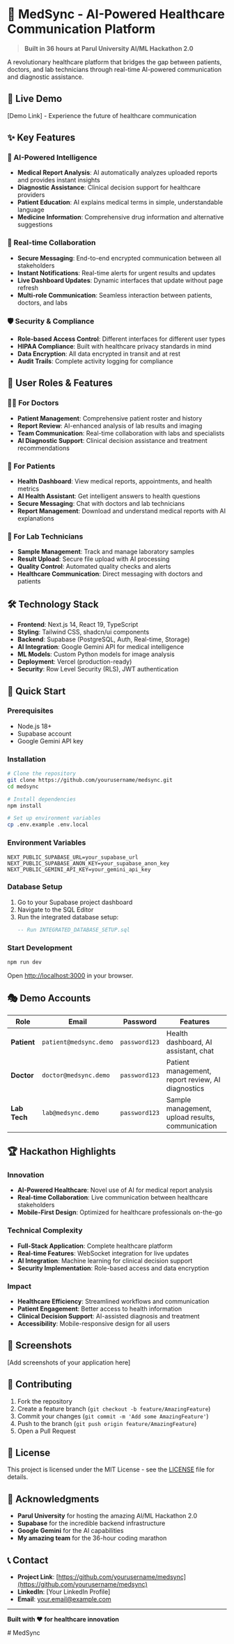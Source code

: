 # 🏥 MedSync - AI-Powered Healthcare Communication Platform

> **Built in 36 hours at Parul University AI/ML Hackathon 2.0**

A revolutionary healthcare platform that bridges the gap between patients, doctors, and lab technicians through real-time AI-powered communication and diagnostic assistance.

## 🚀 Live Demo
[Demo Link] - Experience the future of healthcare communication

## ✨ Key Features

### 🤖 AI-Powered Intelligence
- **Medical Report Analysis**: AI automatically analyzes uploaded reports and provides instant insights
- **Diagnostic Assistance**: Clinical decision support for healthcare providers
- **Patient Education**: AI explains medical terms in simple, understandable language
- **Medicine Information**: Comprehensive drug information and alternative suggestions

### 🔄 Real-time Collaboration
- **Secure Messaging**: End-to-end encrypted communication between all stakeholders
- **Instant Notifications**: Real-time alerts for urgent results and updates
- **Live Dashboard Updates**: Dynamic interfaces that update without page refresh
- **Multi-role Communication**: Seamless interaction between patients, doctors, and labs

### 🛡️ Security & Compliance
- **Role-based Access Control**: Different interfaces for different user types
- **HIPAA Compliance**: Built with healthcare privacy standards in mind
- **Data Encryption**: All data encrypted in transit and at rest
- **Audit Trails**: Complete activity logging for compliance

## 🎯 User Roles & Features

### 👨‍⚕️ For Doctors
- **Patient Management**: Comprehensive patient roster and history
- **Report Review**: AI-enhanced analysis of lab results and imaging
- **Team Communication**: Real-time collaboration with labs and specialists
- **AI Diagnostic Support**: Clinical decision assistance and treatment recommendations

### 👤 For Patients
- **Health Dashboard**: View medical reports, appointments, and health metrics
- **AI Health Assistant**: Get intelligent answers to health questions
- **Secure Messaging**: Chat with doctors and lab technicians
- **Report Management**: Download and understand medical reports with AI explanations

### 🔬 For Lab Technicians
- **Sample Management**: Track and manage laboratory samples
- **Result Upload**: Secure file upload with AI processing
- **Quality Control**: Automated quality checks and alerts
- **Healthcare Communication**: Direct messaging with doctors and patients

## 🛠️ Technology Stack

- **Frontend**: Next.js 14, React 19, TypeScript
- **Styling**: Tailwind CSS, shadcn/ui components
- **Backend**: Supabase (PostgreSQL, Auth, Real-time, Storage)
- **AI Integration**: Google Gemini API for medical intelligence
- **ML Models**: Custom Python models for image analysis
- **Deployment**: Vercel (production-ready)
- **Security**: Row Level Security (RLS), JWT authentication

## 🚀 Quick Start

### Prerequisites
- Node.js 18+
- Supabase account
- Google Gemini API key

### Installation
```bash
# Clone the repository
git clone https://github.com/yourusername/medsync.git
cd medsync

# Install dependencies
npm install

# Set up environment variables
cp .env.example .env.local
```

### Environment Variables
```env
NEXT_PUBLIC_SUPABASE_URL=your_supabase_url
NEXT_PUBLIC_SUPABASE_ANON_KEY=your_supabase_anon_key
NEXT_PUBLIC_GEMINI_API_KEY=your_gemini_api_key
```

### Database Setup
1. Go to your Supabase project dashboard
2. Navigate to the SQL Editor
3. Run the integrated database setup:
   ```sql
   -- Run INTEGRATED_DATABASE_SETUP.sql
   ```

### Start Development
```bash
npm run dev
```

Open [http://localhost:3000](http://localhost:3000) in your browser.

## 🎭 Demo Accounts

| Role | Email | Password | Features |
|------|-------|----------|----------|
| **Patient** | `patient@medsync.demo` | `password123` | Health dashboard, AI assistant, chat |
| **Doctor** | `doctor@medsync.demo` | `password123` | Patient management, report review, AI diagnostics |
| **Lab Tech** | `lab@medsync.demo` | `password123` | Sample management, upload results, communication |

## 🏆 Hackathon Highlights

### Innovation
- **AI-Powered Healthcare**: Novel use of AI for medical report analysis
- **Real-time Collaboration**: Live communication between healthcare stakeholders
- **Mobile-First Design**: Optimized for healthcare professionals on-the-go

### Technical Complexity
- **Full-Stack Application**: Complete healthcare platform
- **Real-time Features**: WebSocket integration for live updates
- **AI Integration**: Machine learning for clinical decision support
- **Security Implementation**: Role-based access and data encryption

### Impact
- **Healthcare Efficiency**: Streamlined workflows and communication
- **Patient Engagement**: Better access to health information
- **Clinical Decision Support**: AI-assisted diagnosis and treatment
- **Accessibility**: Mobile-responsive design for all users

## 📱 Screenshots

[Add screenshots of your application here]

## 🤝 Contributing

1. Fork the repository
2. Create a feature branch (`git checkout -b feature/AmazingFeature`)
3. Commit your changes (`git commit -m 'Add some AmazingFeature'`)
4. Push to the branch (`git push origin feature/AmazingFeature`)
5. Open a Pull Request

## 📄 License

This project is licensed under the MIT License - see the [LICENSE](LICENSE) file for details.

## 🙏 Acknowledgments

- **Parul University** for hosting the amazing AI/ML Hackathon 2.0
- **Supabase** for the incredible backend infrastructure
- **Google Gemini** for the AI capabilities
- **My amazing team** for the 36-hour coding marathon

## 📞 Contact

- **Project Link**: [https://github.com/yourusername/medsync](https://github.com/yourusername/medsync)
- **LinkedIn**: [Your LinkedIn Profile]
- **Email**: your.email@example.com

---

**Built with ❤️ for healthcare innovation**


#   M e d S y n c  
 